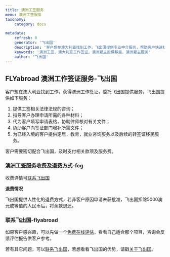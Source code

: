 ```yaml
---
title: 澳洲工签服务
menu: 澳洲工签服务
taxonomy:
    category: docs

metadata:
    refresh: 0
    generator: '飞出国'
    description: '客户想在澳大利亚找到工作，飞出国提供专业中介服务，帮助客户快速找到雇主，获得工签，实现澳洲移民梦想'
    keywords: '澳洲工签，澳大利亚工作签证，澳洲雇主担保移民，澳洲雇主服务'
    author: '飞出国'
---
```


## FLYabroad 澳洲工作签证服务-飞出国

客户想在澳大利亚找到工作，获得澳洲工作签证，委托飞出国提供服务，飞出国提供如下服务：

1. 提供工签相关法律法规的咨询；
2. 指导客户办理申请所需的各种材料；
3. 代为客户填写申请表格，协助律师核对有关文件；
4. 协助客户向签证部门增补所需文件；
5. 为已经入境的客户提供定居，教育，就业咨询服务以及后续的转签证移民服务。

客户需要密切配合飞出国，及时支付相关款项及服务费。

### 澳洲工签服务收费及退费方式-fcg

收费详情可[联系飞出国]

**退费情况**

飞出国提供人性化的退费方式，若非客户原因申请未获批准，飞出国扣除5000澳元或等值的人民币后，将余款退还。

### 联系飞出国-flyabroad

如果客户感兴趣，可以先做一个[免费在线评估]，看看自己适合那个项目，咨询会反馈评估报告供客户参考。

若有其它问题，可以[联系飞出国]，若想看看飞出国的优势，请戳[关于飞出国]。

[免费在线评估]:http://pg.flyabroadvisa.com/?target=blank
[联系飞出国]:http://flyabroad.me/contact/?target=blank 
[关于飞出国]:http://flyabroad.me/?target=blank


